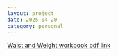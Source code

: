 ```yaml
---
layout: project
date: 2025-04-20
category: personal
---
```



[Waist and Weight workbook pdf link](https://tenatic-x.github.io/projects/workbook%20report.pdf)
